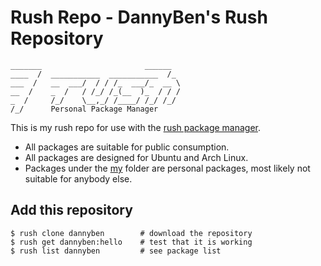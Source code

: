 Rush Repo - DannyBen's Rush Repository
==================================================

```
_______                       ______  
____  /  ___________  ___________  /_ 
___  /   __  ___/  / / /_  ___/_  __ \
__  /    _  /   / /_/ /_(__  )_  / / /
_  /     /_/    \__,_/ /____/ /_/ /_/ 
/_/      Personal Package Manager
```

This is my rush repo for use with the [rush package manager][rush-cli].

- All packages are suitable for public consumption.
- All packages are designed for Ubuntu and Arch Linux.
- Packages under the [my](my) folder are personal packages, most likely not
  suitable for anybody else.

Add this repository
--------------------------------------------------

```shell
$ rush clone dannyben        # download the repository
$ rush get dannyben:hello    # test that it is working
$ rush list dannyben         # see package list
```

[rush-cli]: https://github.com/DannyBen/rush-cli
